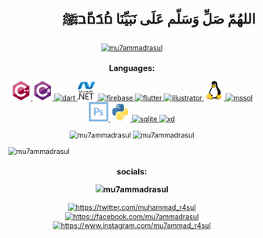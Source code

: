  <h1 align="right"> اللهُمّ صَلِّ وَسَلّم عَلَى نَبَيِّنَا םُבَםّבﷺ</h3>
 
 
<p align="center"> <a href="https://github.com/ryo-ma/github-profile-trophy"><img src="https://github-profile-trophy.vercel.app/?username=mu7ammadrasul&theme=gruvbox&row=1&margin-w=15" alt="mu7ammadrasul" /></a> </p>

<h3 align="center">Languages:</h3>
<p align="center"> <a href="https://www.w3schools.com/cpp/" target="_blank"> <img src="https://raw.githubusercontent.com/devicons/devicon/master/icons/cplusplus/cplusplus-original.svg" alt="cplusplus" width="40" height="40"/> </a> <a href="https://www.w3schools.com/cs/" target="_blank"> <img src="https://raw.githubusercontent.com/devicons/devicon/master/icons/csharp/csharp-original.svg" alt="csharp" width="40" height="40"/> </a> <a href="https://dart.dev" target="_blank"> <img src="https://www.vectorlogo.zone/logos/dartlang/dartlang-icon.svg" alt="dart" width="40" height="40"/> </a> <a href="https://dotnet.microsoft.com/" target="_blank"> <img src="https://raw.githubusercontent.com/devicons/devicon/master/icons/dot-net/dot-net-original-wordmark.svg" alt="dotnet" width="40" height="40"/> </a> <a href="https://firebase.google.com/" target="_blank"> <img src="https://www.vectorlogo.zone/logos/firebase/firebase-icon.svg" alt="firebase" width="40" height="40"/> </a> <a href="https://flutter.dev" target="_blank"> <img src="https://www.vectorlogo.zone/logos/flutterio/flutterio-icon.svg" alt="flutter" width="40" height="40"/> </a> <a href="https://www.adobe.com/in/products/illustrator.html" target="_blank"> <img src="https://www.vectorlogo.zone/logos/adobe_illustrator/adobe_illustrator-icon.svg" alt="illustrator" width="40" height="40"/> </a> <a href="https://www.linux.org/" target="_blank"> <img src="https://raw.githubusercontent.com/devicons/devicon/master/icons/linux/linux-original.svg" alt="linux" width="40" height="40"/> </a> <a href="https://www.microsoft.com/en-us/sql-server" target="_blank"> <img src="https://www.svgrepo.com/show/303229/microsoft-sql-server-logo.svg" alt="mssql" width="40" height="40"/> </a> <a href="https://www.photoshop.com/en" target="_blank"> <img src="https://raw.githubusercontent.com/devicons/devicon/master/icons/photoshop/photoshop-line.svg" alt="photoshop" width="40" height="40"/> </a> <a href="https://www.python.org" target="_blank"> <img src="https://raw.githubusercontent.com/devicons/devicon/master/icons/python/python-original.svg" alt="python" width="40" height="40"/> </a> <a href="https://www.sqlite.org/" target="_blank"> <img src="https://www.vectorlogo.zone/logos/sqlite/sqlite-icon.svg" alt="sqlite" width="40" height="40"/> </a> <a href="https://www.adobe.com/products/xd.html" target="_blank"> <img src="https://cdn.worldvectorlogo.com/logos/adobe-xd.svg" alt="xd" width="40" height="40"/> </a> </p>

<p align="center"> 
<img align="center" height="198" src="https://github-readme-streak-stats.herokuapp.com/?user=mu7ammadrasul&theme=highcontrast" alt="mu7ammadrasul"/>
<img align="center" height="198" src="https://github-readme-stats.vercel.app/api/top-langs?username=mu7ammadrasul&show_icons=true&locale=en&layout=compact&theme=merko" alt="mu7ammadrasul" />
</p>

<p><img align="center" src="https://activity-graph.herokuapp.com/graph?username=mu7ammadrasul&theme=react-dark" alt="mu7ammadrasul"/></p>

<h3 align="left"><p align="center">socials: <p align="center"> <img src="https://komarev.com/ghpvc/?username=mu7ammadrasul&label=Profile%20views&color=0e75b6&style=flat" alt="mu7ammadrasul" /> </p></p></h3> 

<p align="center">
<a href="https://twitter.com/muhammad_r4sul" target="blank"><img align="center" src="https://raw.githubusercontent.com/rahuldkjain/github-profile-readme-generator/master/src/images/icons/Social/twitter.svg" alt="https://twitter.com/muhammad_r4sul" height="30" width="40" /></a>
<a href="https://facebook.com/mu7ammadrasul" target="blank"><img align="center" src="https://raw.githubusercontent.com/rahuldkjain/github-profile-readme-generator/master/src/images/icons/Social/facebook.svg" alt="https://facebook.com/mu7ammadrasul" height="30" width="40" /></a>
<a href="https://www.instagram.com/mu7ammad_r4sul" target="blank"><img align="center" src="https://raw.githubusercontent.com/rahuldkjain/github-profile-readme-generator/master/src/images/icons/Social/instagram.svg" alt="https://www.instagram.com/mu7ammad_r4sul" height="30" width="40" /></a>
</p>
